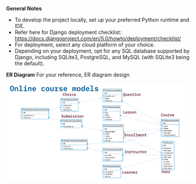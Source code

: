 
**General Notes**


- To develop the project locally, set up your preferred Python runtime and IDE.
- Refer here for Django deployment checklist: https://docs.djangoproject.com/en/5.0/howto/deployment/checklist/
- For deployment, select any cloud platform of your choice.
- Depending on your deployment, opt for any SQL database supported by Django, including SQLite3, PostgreSQL, and MySQL (with SQLite3 being the default).
  

**ER Diagram**
For your reference, ER diagram design

![Onlinecourse ER Diagram](/models.png)
